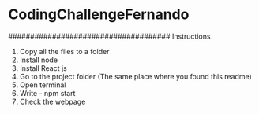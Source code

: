 # CodingChallengeFernando
#####################################
Instructions
1) Copy all the files to a folder
2) Install node
3) Install React js
4) Go to the project folder (The same place where you found this readme)
5) Open terminal
6) Write - npm start
7) Check the webpage
